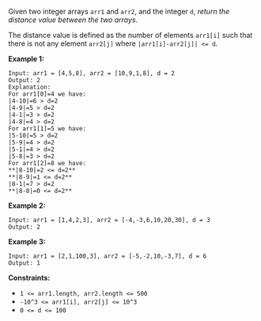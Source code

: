 Given two integer arrays `arr1` and `arr2`, and the integer `d`, _return the
distance value between the two  arrays_.

The distance value is defined as the number of elements `arr1[i]` such that
there is not any element `arr2[j]` where `|arr1[i]-arr2[j]| <= d`.



**Example 1:**

    
    
    Input: arr1 = [4,5,8], arr2 = [10,9,1,8], d = 2
    Output: 2
    Explanation: 
    For arr1[0]=4 we have: 
    |4-10|=6 > d=2 
    |4-9|=5 > d=2 
    |4-1|=3 > d=2 
    |4-8|=4 > d=2 
    For arr1[1]=5 we have: 
    |5-10|=5 > d=2 
    |5-9|=4 > d=2 
    |5-1|=4 > d=2 
    |5-8|=3 > d=2
    For arr1[2]=8 we have:
    **|8-10|=2 <= d=2**
    **|8-9|=1 <= d=2**
    |8-1|=7 > d=2
    **|8-8|=0 <= d=2**
    

**Example 2:**

    
    
    Input: arr1 = [1,4,2,3], arr2 = [-4,-3,6,10,20,30], d = 3
    Output: 2
    

**Example 3:**

    
    
    Input: arr1 = [2,1,100,3], arr2 = [-5,-2,10,-3,7], d = 6
    Output: 1
    



**Constraints:**

  * `1 <= arr1.length, arr2.length <= 500`
  * `-10^3 <= arr1[i], arr2[j] <= 10^3`
  * `0 <= d <= 100`

